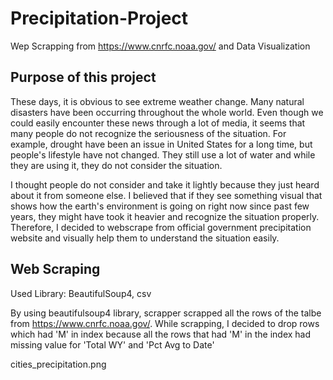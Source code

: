 # Precipitation-Project

 Wep Scrapping from https://www.cnrfc.noaa.gov/ and Data Visualization

## Purpose of this project
These days, it is obvious to see extreme weather change. Many natural disasters have been occurring throughout the whole world. Even though we could easily encounter these news through a lot of media, it seems that many people do not recognize the seriousness of the situation. For example, drought have been an issue in United States for a long time, but people's lifestyle have not changed. They still use a lot of water and while they are using it, they do not consider the situation. 

I thought people do not consider and take it lightly because they just heard about it from someone else. I believed that if they see something visual that shows how the earth's environment is going on right now since past few years, they might have took it heavier and recognize the situation properly. Therefore, I decided to webscrape from official government precipitation website and visually help them to understand the situation easily.

## Web Scraping

 Used Library: BeautifulSoup4, csv

 By using beautifulsoup4 library, scrapper scrapped all the rows of the talbe from https://www.cnrfc.noaa.gov/. While scrapping, I decided to drop rows which had 'M' in index because all the rows that had 'M' in the index had missing value for 'Total WY' and 'Pct Avg to Date'

cities_precipitation.png
